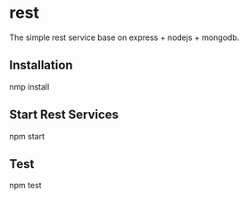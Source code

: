 # rest
The simple rest service base on express + nodejs + mongodb.

## Installation
nmp install

## Start Rest Services
npm start

## Test
npm test
